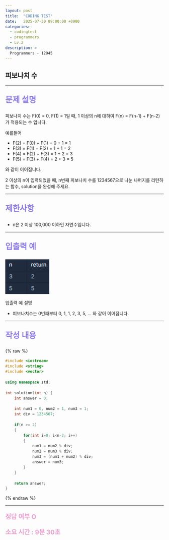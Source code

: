 ```yaml
---
layout: post
title:  "CODING TEST"
date:   2025-07-30 09:00:00 +0900
categories:
  - codingtest
  - programmers
  - Lv.2
description: >
  Programmers - 12945
---
```

## 피보나치 수

---

<p style = "color:#8f7cee; font-size:25px; font-weight:bold">
문제 설명
</p>

피보나치 수는 F(0) = 0, F(1) = 1일 때, 1 이상의 n에 대하여 F(n) = F(n-1) + F(n-2) 가 적용되는 수 입니다.

예를들어

- F(2) = F(0) + F(1) = 0 + 1 = 1
- F(3) = F(1) + F(2) = 1 + 1 = 2
- F(4) = F(2) + F(3) = 1 + 2 = 3
- F(5) = F(3) + F(4) = 2 + 3 = 5

와 같이 이어집니다.

2 이상의 n이 입력되었을 때, n번째 피보나치 수를 1234567으로 나눈 나머지를 리턴하는 함수, solution을 완성해 주세요.

---

<p style = "color:#8f7cee; font-size:25px; font-weight:bold">
제한사항
</p>

- n은 2 이상 100,000 이하인 자연수입니다.

---

<p style = "color:#8f7cee; font-size:25px; font-weight:bold">
입출력 예 
</p>

<img src = "/assets/img/codingtest/12945.png" width = "140" height = "110">

입출력 예 설명
- 피보나치수는 0번째부터 0, 1, 1, 2, 3, 5, ... 와 같이 이어집니다.

---

<p style = "color:#8f7cee; font-size:25px; font-weight:bold">
작성 내용
</p>

{% raw %}
```cpp
#include <iostream>
#include <string>
#include <vector>

using namespace std;

int solution(int n) {
    int answer = 0;
    
    int num1 = 0, num2 = 1, num3 = 1;
    int div = 1234567;
    
    if(n >= 2)
    {
        for(int i=0; i<n-2; i++)
        {
            num1 = num2 % div;
            num2 = num3 % div;
            num3 = (num1 + num2) % div;
            answer = num3;
        }
    }
    
    return answer;
}
```
{% endraw %}

---

<p style = "color:#ed9ece; font-size:20px; font-weight:bold">
정답 여부 O
</p>

<p style = "color:#ed9ece; font-size:20px; font-weight:bold">
소요 시간 : 9분 30초
</p>